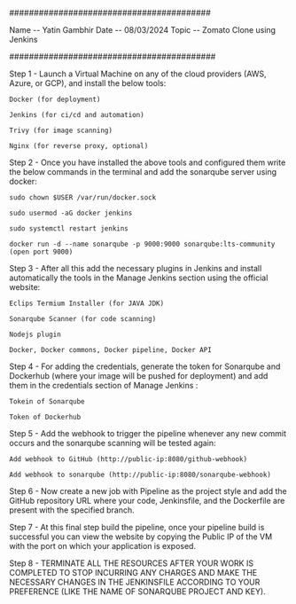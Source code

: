 #########################################

Name -- Yatin Gambhir
Date -- 08/03/2024
Topic -- Zomato Clone using Jenkins 

##########################################


Step 1  - Launch a Virtual Machine on any of the cloud providers (AWS, Azure, or GCP), and install the below tools:

`Docker (for deployment)`

`Jenkins (for ci/cd and automation)`

`Trivy (for image scanning)`

`Nginx (for reverse proxy, optional)`

Step 2 - Once you have installed the above tools and configured them write the below commands in the terminal and add the sonarqube server using docker:

`sudo chown $USER /var/run/docker.sock`

`sudo usermod -aG docker jenkins`

`sudo systemctl restart jenkins`

`docker run -d --name sonarqube -p 9000:9000 sonarqube:lts-community (open port 9000)`

Step 3 - After all this add the necessary plugins in Jenkins and install automatically the tools in the Manage Jenkins section using the official website:

`Eclips Termium Installer (for JAVA JDK)`

`Sonarqube Scanner (for code scanning)`

`Nodejs plugin`

`Docker, Docker commons, Docker pipeline, Docker API`

Step 4 - For adding the credentials, generate the token for Sonarqube and Dockerhub (where your image will be pushed for deployment) and add them in the credentials section of Manage Jenkins :

`Tokein of Sonarqube`

`Token of Dockerhub`

Step 5 - Add the webhook to trigger the pipeline whenever any new commit occurs and the sonarqube scanning will be tested again:

`Add webhook to GitHub (http://public-ip:8080/github-webhook)`

`Add webhook to sonarqube (http://public-ip:8080/sonarqube-webhook)`

Step 6 - Now create a new job with Pipeline as the project style and add the GitHub repository URL where your code, Jenkinsfile, and the Dockerfile are present with the specified branch.

Step 7 - At this final step build the pipeline, once your pipeline build is successful you can view the website by copying the Public IP of the VM with the port on which your application is exposed.

Step 8 - TERMINATE ALL THE RESOURCES AFTER YOUR WORK IS COMPLETED TO STOP INCURRING ANY CHARGES AND MAKE THE NECESSARY CHANGES IN THE JENKINSFILE ACCORDING TO YOUR PREFERENCE (LIKE THE NAME OF SONARQUBE PROJECT AND KEY).

